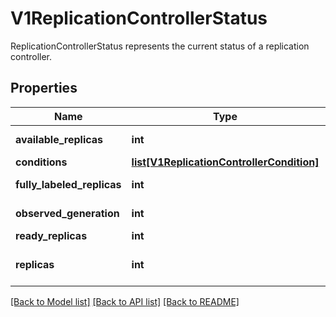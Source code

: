 # V1ReplicationControllerStatus

ReplicationControllerStatus represents the current status of a replication controller.

## Properties
Name | Type | Description | Notes
------------ | ------------- | ------------- | -------------
**available_replicas** | **int** | The number of available replicas (ready for at least minReadySeconds) for this replication controller. | [optional] 
**conditions** | [**list[V1ReplicationControllerCondition]**](V1ReplicationControllerCondition.md) | Represents the latest available observations of a replication controller&#39;s current state. | [optional] 
**fully_labeled_replicas** | **int** | The number of pods that have labels matching the labels of the pod template of the replication controller. | [optional] 
**observed_generation** | **int** | ObservedGeneration reflects the generation of the most recently observed replication controller. | [optional] 
**ready_replicas** | **int** | The number of ready replicas for this replication controller. | [optional] 
**replicas** | **int** | Replicas is the most recently oberved number of replicas. More info: https://kubernetes.io/docs/concepts/workloads/controllers/replicationcontroller#what-is-a-replicationcontroller | 

[[Back to Model list]](../README.md#documentation-for-models) [[Back to API list]](../README.md#documentation-for-api-endpoints) [[Back to README]](../README.md)


